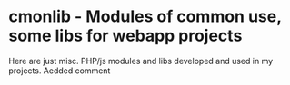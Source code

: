 # cmonlib - Modules of common use, some libs for webapp projects
Here are just misc. PHP/js modules and libs developed and used in my projects.
Aedded comment
